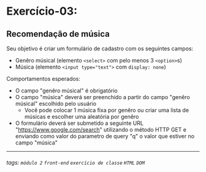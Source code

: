 # Exercício-03:

## Recomendação de música

Seu objetivo é criar um formulário de cadastro com os seguintes campos:
- Genêro músical (elemento `<select>` com pelo menos 3 `<option>`s)
- Música (elemento `<input type="text">` com `display: none`)

Comportamentos esperados:
- O campo "genêro músical" é obrigatório
- O campo "música" deverá ser preenchido a partir do campo "genêro músical" escolhido pelo usuário
  - Você pode colocar 1 música fixa por genêro ou criar uma lista de músicas e escolher uma aleatória por genêro
- O formulário deverá ser submetido a seguinte URL "https://www.google.com/search" utilizando o método HTTP GET e enviando como valor do parametro de query "q" o valor que estiver no campo "música"

---


###### tags: `módulo 2` `front-end` `exercício de classe` `HTML` `DOM`
